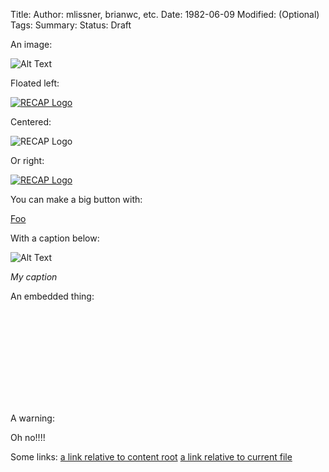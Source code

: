 Title:
Author: mlissner, brianwc, etc.
Date: 1982-06-09
Modified: (Optional)
Tags:
Summary:
Status: Draft


An image:

![Alt Text]({filename}/images/han.jpg)

Floated left:

<div class="left-image">
    <a href="http://google.com">
        <img src="{filename}/images/recap_r-150x150.png"
             alt="RECAP Logo"/>
    </a>
</div>


Centered:

<div class="text-center">
    <img src="{filename}/images/recap_r-150x150.png"
             alt="RECAP Logo"/>
    </a>
</div>

Or right:

<div class="right-image">
    <a href="http://google.com">
        <img src="{filename}/images/recap_r-150x150.png"
             alt="RECAP Logo"/>
    </a>
</div>

You can make a big button with:

<a href="blah" class="btn btn-primary btn-lg">Foo</a>

With a caption below:

![Alt Text]({filename}/images/han.jpg)

*My caption*

An embedded thing:

<div class="embed-responsive embed-responsive-4by3">
    <iframe class="embed-responsive-item" src="" frameborder="0" allowfullscreen></iframe>
</div>

A warning:

<p class="bg-danger alert">Oh no!!!!</p>

Some links:
[a link relative to content root]({filename}/article1.md)
[a link relative to current file]({filename}../article1.md)
